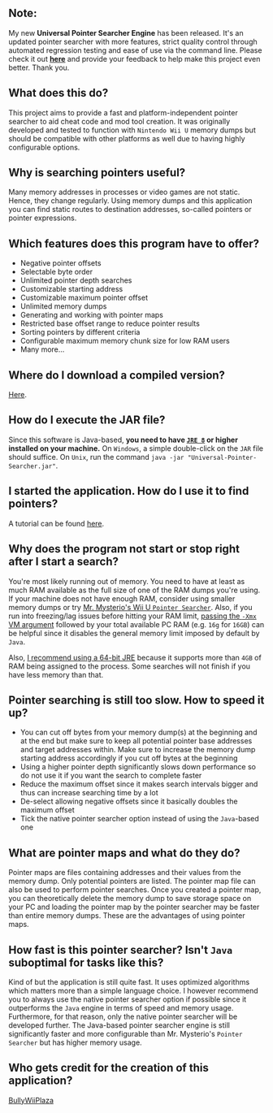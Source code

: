 ## Note:

My new **Universal Pointer Searcher Engine** has been released. It's an updated pointer searcher with more features, strict quality control through automated regression testing and ease of use via the command line. Please check it out [**here**](https://github.com/BullyWiiPlaza/Universal-Pointer-Searcher-Engine) and provide your feedback to help make this project even better. Thank you.

## What does this do?

This project aims to provide a fast and platform-independent pointer searcher to aid cheat code and mod tool creation. It was originally developed and tested to function with `Nintendo Wii U` memory dumps but should be compatible with other platforms as well due to having highly configurable options.

## Why is searching pointers useful?
Many memory addresses in processes or video games are not static. Hence, they change regularly. Using memory dumps and this application you can find static routes to destination addresses, so-called pointers or pointer expressions.

## Which features does this program have to offer?
* Negative pointer offsets
* Selectable byte order
* Unlimited pointer depth searches
* Customizable starting address
* Customizable maximum pointer offset
* Unlimited memory dumps
* Generating and working with pointer maps
* Restricted base offset range to reduce pointer results
* Sorting pointers by different criteria
* Configurable maximum memory chunk size for low RAM users
* Many more...

## Where do I download a compiled version?
[Here](https://github.com/BullyWiiPlaza/Universal-Pointer-Searcher/blob/master/Universal-Pointer-Searcher.jar?raw=true).

## How do I execute the JAR file?
Since this software is Java-based, **you need to have [`JRE 8`](https://java.com/en/download) or higher installed on your machine.** On `Windows`, a simple double-click on the `JAR` file should suffice. On `Unix`, run the command `java -jar "Universal-Pointer-Searcher.jar"`.

## I started the application. How do I use it to find pointers?
A tutorial can be found [here](https://www.youtube.com/watch?v=KUEXUZuO0qc).

## Why does the program not start or stop right after I start a search?
You're most likely running out of memory.
You need to have at least as much RAM available as the full size of one of the RAM dumps you're using.
If your machine does not have enough RAM, consider using smaller memory dumps or try [Mr. Mysterio's Wii U `Pointer Searcher`](https://gbatemp.net/threads/pointer-searcher.397783).
Also, if you run into freezing/lag issues before hitting your RAM limit, [passing the `-Xmx` VM argument](https://stackoverflow.com/questions/5374455/what-does-java-option-xmx-stand-for) followed by your total available PC RAM (e.g. `16g` for `16GB`) can be helpful since it disables the general memory limit imposed by default by `Java`.

Also, [I recommend using a 64-bit JRE](http://stackoverflow.com/a/1434901/3764804) because it supports more than `4GB` of RAM being assigned to the process. Some searches will not finish if you have less memory than that.

## Pointer searching is still too slow. How to speed it up?
* You can cut off bytes from your memory dump(s) at the beginning and at the end but make sure to keep all potential pointer base addresses and target addresses within. Make sure to increase the memory dump starting address accordingly if you cut off bytes at the beginning
* Using a higher pointer depth significantly slows down performance so do not use it if you want the search to complete faster
* Reduce the maximum offset since it makes search intervals bigger and thus can increase searching time by a lot
* De-select allowing negative offsets since it basically doubles the maximum offset
* Tick the native pointer searcher option instead of using the `Java`-based one

## What are pointer maps and what do they do?
Pointer maps are files containing addresses and their values from the memory dump. Only potential pointers are listed. The pointer map file can also be used to perform pointer searches. Once you created a pointer map, you can theoretically delete the memory dump to save storage space on your PC and loading the pointer map by the pointer searcher may be faster than entire memory dumps. These are the advantages of using pointer maps.

## How fast is this pointer searcher? Isn't `Java` suboptimal for tasks like this?
Kind of but the application is still quite fast. It uses optimized algorithms which matters more than a simple language choice. I however recommend you to always use the native pointer searcher option if possible since it outperforms the `Java` engine in terms of speed and memory usage. Furthermore, for that reason, only the native pointer searcher will be developed further. The Java-based pointer searcher engine is still significantly faster and more configurable than Mr. Mysterio's `Pointer Searcher` but has higher memory usage.

## Who gets credit for the creation of this application?
[BullyWiiPlaza](https://www.youtube.com/channel/UC8aTT6he9SCxO6gygCYqCUA)
